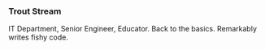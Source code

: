 <!-- 
Readme example:
https://github.com/othneildrew/Best-README-Template
-->

### Trout Stream
IT Department, Senior Engineer, Educator. Back to the basics. Remarkably writes fishy code.

<!--
@ Tools
Sheilds: https://shields.io/
Simple Icons: https://simpleicons.org
Color Codes: https://htmlcolorcodes.com/
-->

<!--
@ README TEMPLATES
Project ReadME: https://github.com/othneildrew/Best-README-Template
-->
